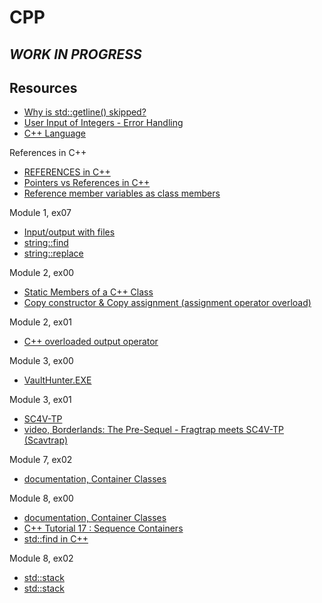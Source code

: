 # CPP
## ***WORK IN PROGRESS***

## Resources
- [Why is std::getline() skipped?](https://stackoverflow.com/questions/25074624/why-is-stdgetline-skipped?noredirect=1&lq=1)
- [User Input of Integers - Error Handling](https://stackoverflow.com/questions/1283302/user-input-of-integers-error-handling)
- [C++ Language](https://www.cplusplus.com/doc/tutorial/)

References in C++
- [REFERENCES in C++](https://www.youtube.com/watch?v=IzoFn3dfsPA)
- [Pointers vs References in C++](https://www.geeksforgeeks.org/pointers-vs-references-cpp/)
- [Reference member variables as class members](https://stackoverflow.com/questions/12387239/reference-member-variables-as-class-members)

Module 1, ex07
- [Input/output with files](https://www.cplusplus.com/doc/tutorial/files/)
- [string::find](http://www.cplusplus.com/reference/string/string/find/)
- [string::replace](http://www.cplusplus.com/reference/string/string/replace/)

Module 2, ex00
- [Static Members of a C++ Class](https://www.tutorialspoint.com/cplusplus/cpp_static_members.htm#:~:text=When%20we%20declare%20a%20member,no%20other%20initialization%20is%20present.)
- [Copy constructor & Copy assignment (assignment operator overload)](http://www.cplusplus.com/doc/tutorial/classes2/)

Module 2, ex01
- [C++ overloaded output operator](https://stackoverflow.com/questions/14923987/c-overloaded-output-operator)

Module 3, ex00
- [VaultHunter.EXE](https://borderlands.fandom.com/wiki/VaultHunter.EXE?li_source=LI&li_medium=wikia-rail)

Module 3, ex01
- [SC4V-TP](https://borderlands.fandom.com/wiki/SC4V-TP)
- [video, Borderlands: The Pre-Sequel - Fragtrap meets SC4V-TP (Scavtrap)](https://www.youtube.com/watch?v=67IvxfjAGNM)

Module 7, ex02
- [documentation, Container Classes](https://www.learncpp.com/cpp-tutorial/106-container-classes/)

Module 8, ex00
- [documentation, Container Classes](https://www.learncpp.com/cpp-tutorial/106-container-classes/)
- [C++ Tutorial 17 : Sequence Containers](https://www.youtube.com/watch?v=KJWOm1bXUxM)
- [std::find in C++](https://www.geeksforgeeks.org/std-find-in-cpp/#:~:text=Finds%20the%20element%20in%20the,found%2C%20the%20function%20returns%20last.)

Module 8, ex02
- [std::stack](https://en.cppreference.com/w/cpp/container/stack)
- [std::stack](http://www.cplusplus.com/reference/stack/stack/)
